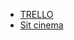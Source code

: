 - <a href="https://trello.com/invite/b/670d37a992ed723900214493/ATTIbd26cabb2591cac9fe5ccaf540d05115B8C57DE2/projectcinima">TRELLO</a>
- <a href="https://hamza-chehloui.github.io/projet_cinema_html_css/">Sit cinema</a>
